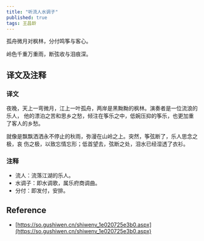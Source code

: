 ```yaml
---
title: "听流人水调子"
published: true
tags: 王昌龄
---
```


孤舟微月对枫林，分付鸣筝与客心。

岭色千重万重雨，断弦收与泪痕深。

## 译文及注释

### 译文

夜晚，天上一弯微月，江上一叶孤舟，两岸是黑黝黝的枫林。演奏者是一位流浪的乐人，
他的漂泊之苦和思乡之愁，倾注在筝乐之中，低婉压抑的筝乐，也更加重了客人的乡愁。

就像是飘飘洒洒永不停止的秋雨，弥漫在山岭之上。突然，筝弦断了，乐人思念之极，哀
伤之极，以致忘情忘形；低首望去，弦断之处，泪水已经湿透了衣衫。

### 注释

- 流人：流落江湖的乐人。
- 水调子：即水调歌，属乐府商调曲。
- 分付：即发付，安排。

## Reference

- [https://so.gushiwen.cn/shiwenv_1e020725e3b0.aspx](https://so.gushiwen.cn/shiwenv_1e020725e3b0.aspx)